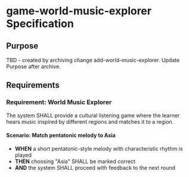 # game-world-music-explorer Specification

## Purpose
TBD - created by archiving change add-world-music-explorer. Update Purpose after archive.
## Requirements
### Requirement: World Music Explorer
The system SHALL provide a cultural listening game where the learner hears music inspired by different regions and matches it to a region.

#### Scenario: Match pentatonic melody to Asia
- **WHEN** a short pentatonic-style melody with characteristic rhythm is played
- **THEN** choosing "Asia" SHALL be marked correct
- **AND** the system SHALL proceed with feedback to the next round

